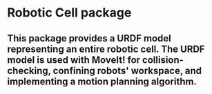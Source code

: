 # Robotic Cell package

## This package provides a URDF model representing an entire robotic cell. The URDF model is used with MoveIt! for collision-checking, confining robots' workspace, and implementing a motion planning algorithm.
